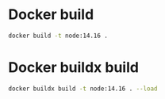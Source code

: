 # Docker build
```sh
docker build -t node:14.16 .
```

# Docker buildx build
```sh
docker buildx build -t node:14.16 . --load
```
